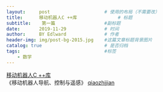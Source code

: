 ```yaml
---
layout:     post                    # 使用的布局（不需要改）
title:      移动机器人C ++库               # 标题 
subtitle:    第一篇                  #副标题
date:       2019-11-29              # 时间
author:     BY Edlward              # 作者
header-img: img/post-bg-2015.jpg    #这篇文章标题背景图片
catalog: true                       # 是否归档
tags:                               #标签
    - 数学
---
```

[移动机器人C ++库](https://www.mrpt.org/)  
《移动机器人导航、控制与遥感》
[qiaozhijian](https://github.com/qiaozhijian)  
